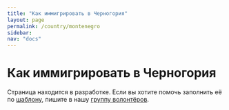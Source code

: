 ```yaml
---
title: "Как иммигрировать в Черногория"
layout: page
permalink: /country/montenegro
sidebar:
nav: "docs"
---
```


# Как иммигрировать в Черногория

Страница находится в разработке. Если вы хотите помочь заполнить её по [шаблону](/template), пишите в нашу [группу волонтёров](https://t.me/+FHi3FnJaoWJkMDAx).

